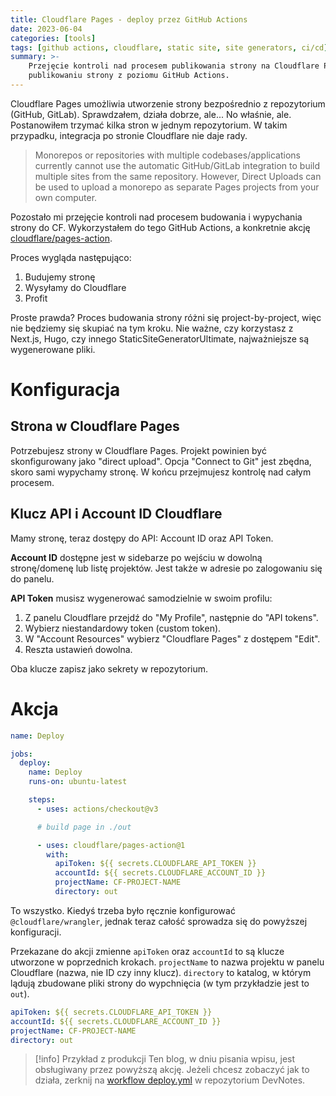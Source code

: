 ```yaml
---
title: Cloudflare Pages - deploy przez GitHub Actions
date: 2023-06-04
categories: [tools]
tags: [github actions, cloudflare, static site, site generators, ci/cd]
summary: >-
    Przejęcie kontroli nad procesem publikowania strony na Cloudflare Pages. O konfigurowaniu akcji oraz budowaniu i
    publikowaniu strony z poziomu GitHub Actions.
---
```


Cloudflare Pages umożliwia utworzenie strony bezpośrednio z repozytorium (GitHub, GitLab). Sprawdzałem, działa dobrze, ale... No właśnie, ale. Postanowiłem trzymać kilka stron w jednym repozytorium. W takim przypadku, integracja po stronie Cloudflare nie daje rady.

> Monorepos or repositories with multiple codebases/applications currently cannot use the automatic GitHub/GitLab
> integration to build multiple sites from the same repository. However, Direct Uploads can be used to upload a monorepo
> as separate Pages projects from your own computer.

Pozostało mi przejęcie kontroli nad procesem budowania i wypychania strony do CF. Wykorzystałem do tego GitHub Actions, a konkretnie akcję [cloudflare/pages-action](https://github.com/cloudflare/pages-action).

Proces wygląda następująco:

1. Budujemy stronę
2. Wysyłamy do Cloudflare
3. Profit

Proste prawda? Proces budowania strony różni się project-by-project, więc nie będziemy się skupiać na tym kroku. Nie ważne, czy korzystasz z Next.js, Hugo, czy innego StaticSiteGeneratorUltimate, najważniejsze są wygenerowane pliki.

# Konfiguracja

## Strona w Cloudflare Pages

Potrzebujesz strony w Cloudflare Pages. Projekt powinien być skonfigurowany jako "direct upload". Opcja "Connect to Git" jest zbędna, skoro sami wypychamy stronę. W końcu przejmujesz kontrolę nad całym procesem.

## Klucz API i Account ID Cloudflare

Mamy stronę, teraz dostępy do API: Account ID oraz API Token.

**Account ID** dostępne jest w sidebarze po wejściu w dowolną stronę/domenę lub listę projektów. Jest także w adresie po zalogowaniu się do panelu.

**API Token** musisz wygenerować samodzielnie w swoim profilu:

1. Z panelu Cloudflare przejdź do "My Profile", następnie do "API tokens".
2. Wybierz niestandardowy token (custom token).
3. W "Account Resources" wybierz "Cloudflare Pages" z dostępem "Edit".
4. Reszta ustawień dowolna.

Oba klucze zapisz jako sekrety w repozytorium.

# Akcja

```yaml
name: Deploy

jobs:
  deploy:
    name: Deploy
    runs-on: ubuntu-latest

    steps:
      - uses: actions/checkout@v3

      # build page in ./out

      - uses: cloudflare/pages-action@1
        with:
          apiToken: ${{ secrets.CLOUDFLARE_API_TOKEN }}
          accountId: ${{ secrets.CLOUDFLARE_ACCOUNT_ID }}
          projectName: CF-PROJECT-NAME
          directory: out
```

To wszystko. Kiedyś trzeba było ręcznie konfigurować `@cloudflare/wrangler`, jednak teraz całość sprowadza się do powyższej konfiguracji.

Przekazane do akcji zmienne `apiToken` oraz `accountId` to są klucze utworzone w poprzednich krokach. `projectName` to nazwa projektu w panelu Cloudflare (nazwa, nie ID czy inny klucz). `directory` to katalog, w którym lądują zbudowane pliki strony do wypchnięcia (w tym przykładzie jest to `out`).

```yaml
apiToken: ${{ secrets.CLOUDFLARE_API_TOKEN }}
accountId: ${{ secrets.CLOUDFLARE_ACCOUNT_ID }}
projectName: CF-PROJECT-NAME
directory: out
```

> [!info] Przykład z produkcji
> Ten blog, w dniu pisania wpisu, jest obsługiwany przez powyższą akcję. Jeżeli chcesz zobaczyć jak to działa, zerknij na [workflow deploy.yml](https://github.com/rzeczkowskip/devnotes.blog/blob/main/.github/workflows/deploy.yml) w repozytorium DevNotes.
